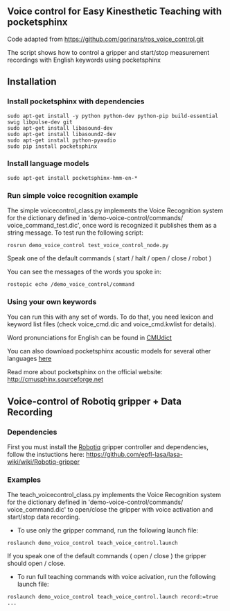 ## Voice control for Easy Kinesthetic Teaching with pocketsphinx

Code adapted from https://github.com/gorinars/ros_voice_control.git

The script shows how to control a gripper and start/stop measurement recordings with English keywords using pocketsphinx

## Installation

### Install pocketsphinx with dependencies
```
sudo apt-get install -y python python-dev python-pip build-essential swig libpulse-dev git
sudo apt-get install libasound-dev
sudo apt-get install libasound2-dev
sudo apt-get install python-pyaudio
sudo pip install pocketsphinx
```

### Install language models
```
sudo apt-get install pocketsphinx-hmm-en-*
```

### Run simple voice recognition example 
The simple voicecontrol_class.py implements the Voice Recognition system for the dictionary defined in 'demo-voice-control/commands/
voice_command_test.dic', once word is recognized it publishes them as a string message. To test run the following script:

```
rosrun demo_voice_control test_voice_control_node.py
```

Speak one of the default commands ( start / halt / open / close / robot )

You can see the messages of the words you spoke in:
```
rostopic echo /demo_voice_control/command

```
### Using your own keywords

You can run this with any set of words. To do that, you need lexicon and keyword list files
(check voice_cmd.dic and voice_cmd.kwlist for details). 

Word pronunciations for English can be found in 
[CMUdict](https://sourceforge.net/projects/cmusphinx/files/G2P%20Models/phonetisaurus-cmudict-split.tar.gz)

You can also download pocketsphinx acoustic models for several other languages [here](https://sourceforge.net/projects/cmusphinx/files/)

Read more about pocketsphinx on the official website: http://cmusphinx.sourceforge.net


## Voice-control of Robotiq gripper + Data Recording

### Dependencies
First you must install the [Robotiq](http://wiki.ros.org/robotiq) gripper controller and dependencies, follow the instuctions here: https://github.com/epfl-lasa/lasa-wiki/wiki/Robotiq-gripper

### Examples
The teach_voicecontrol_class.py implements the Voice Recognition system for the dictionary defined in 'demo-voice-control/commands/
voice_command.dic' to open/close the gripper with voice activation and start/stop data recording.  

- To use only the gripper command, run the following launch file:
```
roslaunch demo_voice_control teach_voice_control.launch

```
If you speak one of the default commands ( open / close ) the gripper should open / close.

- To run full teaching commands with voice acivation, run the following launch file:
```
roslaunch demo_voice_control teach_voice_control.launch record:=true ...

```
